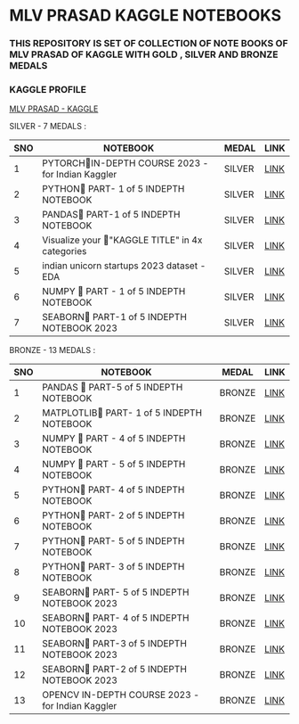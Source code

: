 # MLV PRASAD KAGGLE NOTEBOOKS

### THIS REPOSITORY IS SET OF COLLECTION OF NOTE BOOKS OF MLV PRASAD  OF KAGGLE WITH GOLD , SILVER AND BRONZE MEDALS

### KAGGLE PROFILE 

[MLV PRASAD - KAGGLE ](https://www.kaggle.com/mlvprasad)


SILVER - 7 MEDALS :

| SNO | NOTEBOOK  | MEDAL| LINK |
|-----------------|-----------------|-----------------|-----------------|
| 1 | PYTORCH💫IN-DEPTH COURSE 2023 - for Indian Kaggler | SILVER | [LINK](https://www.kaggle.com/code/mlvprasad/pytorch-in-depth-course-2023-for-indian-kaggler) |
| 2 | PYTHON💫 PART- 1 of 5  INDEPTH NOTEBOOK | SILVER | [LINK](https://www.kaggle.com/code/mlvprasad/python-part-1-of-5-indepth-notebook) |
| 3 | PANDAS💫 PART-1 of 5  INDEPTH NOTEBOOK | SILVER | [LINK](https://www.kaggle.com/code/mlvprasad/pandas-part-1-of-5-indepth-notebook) |
| 4 | Visualize your 💫"KAGGLE TITLE" in 4x categories | SILVER | [LINK](https://www.kaggle.com/code/mlvprasad/visualize-your-kaggle-title-in-4x-categories) |
| 5 | indian unicorn startups 2023 dataset - EDA | SILVER | [LINK](https://www.kaggle.com/code/mlvprasad/indian-unicorn-startups-2023-dataset-eda) |
| 6 | NUMPY 💫 PART - 1 of 5  INDEPTH NOTEBOOK | SILVER | [LINK](https://www.kaggle.com/code/mlvprasad/numpy-part-1-of-5-indepth-notebook) |
| 7 | SEABORN💫 PART-1 of 5  INDEPTH NOTEBOOK 2023 | SILVER | [LINK](https://www.kaggle.com/code/mlvprasad/seaborn-part-1-of-5-indepth-notebook-2023) |

BRONZE - 13 MEDALS :

| SNO | NOTEBOOK  | MEDAL| LINK |
|-----------------|-----------------|-----------------|-----------------|
| 1 | PANDAS 💫 PART-5 of 5  INDEPTH NOTEBOOK | BRONZE | [LINK](https://www.kaggle.com/code/mlvprasad/pandas-part-5-of-5-indepth-notebook) |
| 2 | MATPLOTLIB💫 PART- 1 of 5  INDEPTH NOTEBOOK | BRONZE | [LINK](https://www.kaggle.com/code/mlvprasad/matplotlib-part-1-of-5-indepth-notebook) |
| 3 | NUMPY 💫 PART - 4 of 5  INDEPTH NOTEBOOK | BRONZE | [LINK](https://www.kaggle.com/code/mlvprasad/numpy-part-4-of-5-indepth-notebook) |
| 4 | NUMPY 💫 PART - 5 of 5  INDEPTH NOTEBOOK | BRONZE | [LINK](https://www.kaggle.com/code/mlvprasad/numpy-part-5-of-5-indepth-notebook) |
| 5 | PYTHON💫 PART- 4 of 5  INDEPTH NOTEBOOK | BRONZE | [LINK](https://www.kaggle.com/code/mlvprasad/python-part-4-of-5-indepth-notebook) |
| 6 | PYTHON💫 PART- 2 of 5  INDEPTH NOTEBOOK | BRONZE | [LINK](https://www.kaggle.com/code/mlvprasad/python-part-2-of-5-indepth-notebook) |
| 7 | PYTHON💫 PART- 5 of 5  INDEPTH NOTEBOOK | BRONZE | [LINK](https://www.kaggle.com/code/mlvprasad/python-part-5-of-5-indepth-notebook) |
| 8 | PYTHON💫 PART- 3 of 5  INDEPTH NOTEBOOK | BRONZE | [LINK](https://www.kaggle.com/code/mlvprasad/python-part-3-of-5-indepth-notebook) |
| 9 | SEABORN💫 PART- 5 of 5  INDEPTH NOTEBOOK 2023 | BRONZE | [LINK](https://www.kaggle.com/code/mlvprasad/seaborn-part-5-of-5-indepth-notebook-2023) |
| 10 | SEABORN💫 PART- 4 of 5  INDEPTH NOTEBOOK 2023 | BRONZE | [LINK](https://www.kaggle.com/code/mlvprasad/seaborn-part-4-of-5-indepth-notebook-2023) |
| 11 | SEABORN💫 PART-3 of 5  INDEPTH NOTEBOOK 2023 | BRONZE | [LINK](https://www.kaggle.com/code/mlvprasad/seaborn-part-3-of-5-indepth-notebook-2023) |
| 12 | SEABORN💫 PART-2 of 5  INDEPTH NOTEBOOK 2023 | BRONZE | [LINK](https://www.kaggle.com/code/mlvprasad/seaborn-part-2-of-5-indepth-notebook-2023)  |
| 13 | OPENCV IN-DEPTH COURSE 2023 - for Indian Kaggler | BRONZE | [LINK](https://www.kaggle.com/code/mlvprasad/opencv-in-depth-course-2023-for-indian-kaggler) |




